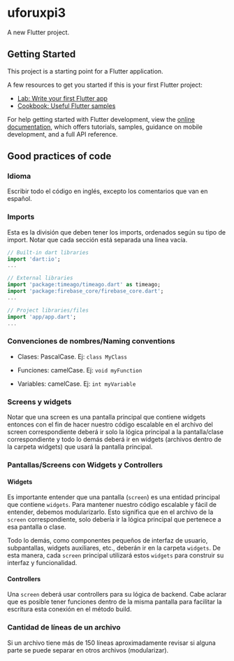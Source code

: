 # uforuxpi3

A new Flutter project.

## Getting Started

This project is a starting point for a Flutter application.

A few resources to get you started if this is your first Flutter project:

- [Lab: Write your first Flutter app](https://docs.flutter.dev/get-started/codelab)
- [Cookbook: Useful Flutter samples](https://docs.flutter.dev/cookbook)

For help getting started with Flutter development, view the
[online documentation](https://docs.flutter.dev/), which offers tutorials,
samples, guidance on mobile development, and a full API reference.

## Good practices of code

### Idioma

Escribir todo el código en inglés, excepto los comentarios que van en español.

### Imports

Esta es la división que deben tener los imports, ordenados según su tipo de import. Notar que cada sección está separada una linea vacía.

```dart
// Built-in dart libraries
import 'dart:io';
...

// External libraries
import 'package:timeago/timeago.dart' as timeago;
import 'package:firebase_core/firebase_core.dart';
...

// Project libraries/files
import 'app/app.dart';
...
```

### Convenciones de nombres/Naming conventions

- Clases: PascalCase. Ej: `class MyClass`

- Funciones: camelCase. Ej: `void myFunction`

- Variables: camelCase. Ej: `int myVariable`

### Screens y widgets

Notar que una screen es una pantalla principal que contiene widgets entonces con el fin de hacer nuestro código escalable en el archivo del screen correspondiente deberá ir solo la lógica principal a la pantalla/clase correspondiente y todo lo demás deberá ir en widgets (archivos dentro de la carpeta widgets) que usará la pantalla principal.

### Pantallas/Screens con Widgets y Controllers

#### Widgets

Es importante entender que una pantalla (`screen`) es una entidad principal que contiene `widgets`. Para mantener nuestro código escalable y fácil de entender, debemos modularizarlo. Esto significa que en el archivo de la `screen` correspondiente, solo debería ir la lógica principal que pertenece a esa pantalla o clase.

Todo lo demás, como componentes pequeños de interfaz de usuario, subpantallas, widgets auxiliares, etc., deberán ir en la carpeta `widgets`. De esta manera, cada `screen` principal utilizará estos `widgets` para construir su interfaz y funcionalidad.

#### Controllers

Una `screen` deberá usar controllers para su lógica de backend. Cabe aclarar que es posible tener funciones dentro de la misma pantalla para facilitar la escritura esta conexión en el método build.

### Cantidad de líneas de un archivo

Si un archivo tiene más de 150 líneas aproximadamente revisar si alguna parte se puede separar en otros archivos (modularizar).
